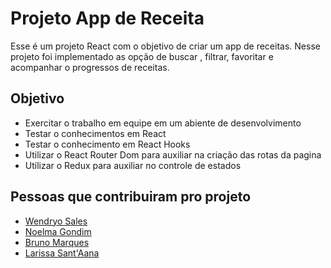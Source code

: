 # Projeto App de Receita

Esse é um projeto React com o objetivo de criar um app de receitas. Nesse projeto foi implementado as opção de buscar
, filtrar, favoritar e acompanhar o progressos de receitas.

## Objetivo
- Exercitar o trabalho em equipe em um abiente de desenvolvimento
- Testar o conhecimentos em React
- Testar o conhecimento em React Hooks
- Utilizar o React Router Dom para auxiliar na criação das rotas da pagina
- Utilizar o Redux para auxiliar no controle de estados

## Pessoas que contribuiram pro projeto
- [Wendryo Sales](https://github.com/wendryosales)
- [Noelma Gondim](https://github.com/noelmagondim)
- [Bruno Marques](https://github.com/marqsbruno)
- [Larissa Sant'Aana](https://github.com/LariRdS)
